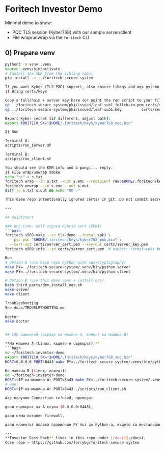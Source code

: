 # Foritech Investor Demo

Minimal demo to show:
- PQC TLS session (Kyber768) with our sample server/client
- File wrap/unwrap via the `foritech` CLI

## 0) Prepare venv

```bash
python3 -m venv .venv
source .venv/bin/activate
# Install the SDK from the sibling repo:
pip install -e ../foritech-secure-system

If you want Kyber (TLS-PQC) support, also ensure liboqs and oqs python are installed as per the main repo’s scripts/dev_install_oqs.sh.
1) Bring certs/keys

Copy a fullchain + server key here (or point the run script to your files):
cp ../foritech-secure-system/pki/issued/leaf-sub1_fullchain.pem certs/server_cert.pem
cp ../foritech-secure-system/pki/issued/leaf-sub1.key         certs/server_key.pem

Export Kyber secret (if different, adjust path):
export FORITECH_SK="$HOME/.foritech/keys/kyber768_sec.bin"

2) Run

Terminal A:
scripts/run_server.sh

Terminal B:
scripts/run_client.sh

You should see the KEM info and a pong:... reply.
3) File wrap/unwrap smoke
echo "hi" > s.txt
foritech wrap --in s.txt --out s.enc --recipient raw:$HOME/.foritech/keys/kyber768_pub.bin --kid demo
foritech unwrap --in s.enc --out s.out
diff -u s.txt s.out && echo "OK ✅"

This demo repo intentionally ignores certs/ in git. Do not commit secrets.

---

## Quickstart

### One-time: self-signed hybrid cert (SPKI)
```bash
foritech x509-make --cn tls-demo --format spki \
  --pqc-pub "$HOME/.foritech/keys/kyber768_pub.bin" \
  --cert-out certs/server_cert.pem --key-out certs/server_key.pem
foritech x509-info --in certs/server_cert.pem  # expect: format=spki-b64

Run
# Option A (use main repo Python with oqs+cryptography)
make PY=../foritech-secure-system/.venv/bin/python server
make PY=../foritech-secure-system/.venv/bin/python client

# Option B (use this demo venv + install oqs)
bash third_party/dev_install_oqs.sh
make server
make client

Troubleshooting
See docs/TROUBLESHOOTING.md
.
Doctor
make doctor


## LAN сценарий (сървър на машина A, клиент на машина B)

**На машина A (Linux, където е сървърът):**
```bash
cd ~/foritech-investor-demo
export FORITECH_SK="$HOME/.foritech/keys/kyber768_sec.bin"
HOST=0.0.0.0 PORT=8443 make PY=../foritech-secure-system/.venv/bin/python server

На машина B (Linux, клиент):
cd ~/foritech-investor-demo
HOST=<IP-на-машина-A> PORT=8443 make PY=../foritech-secure-system/.venv/bin/python client
# или:
HOST=<IP-на-машина-A> PORT=8443 ./scripts/run_client.sh

Ако получиш Connection refused, провери:

дали сървърът на A слуша (0.0.0.0:8443),

дали няма локален firewall,

дали клиентът ползва правилния PY път до Python-а, където са инсталирани зависимостите.

---
**Investor Docs Pack** lives in this repo under [/docs](./docs).
Core repo → https://github.com/forrybg/foritech-secure-system
